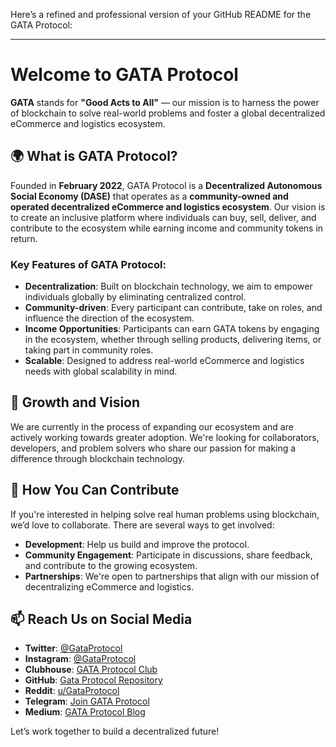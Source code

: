 Here’s a refined and professional version of your GitHub README for the GATA Protocol:

---

# Welcome to GATA Protocol

**GATA** stands for **"Good Acts to All"** — our mission is to harness the power of blockchain to solve real-world problems and foster a global decentralized eCommerce and logistics ecosystem.

## 🌍 What is GATA Protocol?

Founded in **February 2022**, GATA Protocol is a **Decentralized Autonomous Social Economy (DASE)** that operates as a **community-owned and operated decentralized eCommerce and logistics ecosystem**. Our vision is to create an inclusive platform where individuals can buy, sell, deliver, and contribute to the ecosystem while earning income and community tokens in return.

### Key Features of GATA Protocol:
- **Decentralization**: Built on blockchain technology, we aim to empower individuals globally by eliminating centralized control.
- **Community-driven**: Every participant can contribute, take on roles, and influence the direction of the ecosystem.
- **Income Opportunities**: Participants can earn GATA tokens by engaging in the ecosystem, whether through selling products, delivering items, or taking part in community roles.
- **Scalable**: Designed to address real-world eCommerce and logistics needs with global scalability in mind.

## 🌱 Growth and Vision
We are currently in the process of expanding our ecosystem and are actively working towards greater adoption. We're looking for collaborators, developers, and problem solvers who share our passion for making a difference through blockchain technology.

## 🤝 How You Can Contribute
If you're interested in helping solve real human problems using blockchain, we’d love to collaborate. There are several ways to get involved:
- **Development**: Help us build and improve the protocol.
- **Community Engagement**: Participate in discussions, share feedback, and contribute to the growing ecosystem.
- **Partnerships**: We're open to partnerships that align with our mission of decentralizing eCommerce and logistics.

## 📫 Reach Us on Social Media

- **Twitter**: [@GataProtocol](https://www.twitter.com/gataprotocol)  
- **Instagram**: [@GataProtocol](https://www.instagram.com/gataprotocol)  
- **Clubhouse**: [GATA Protocol Club](https://www.clubhouse.com/club/gata-protocol)  
- **GitHub**: [Gata Protocol Repository](https://www.github.com/GataProtocol)  
- **Reddit**: [u/GataProtocol](https://www.reddit.com/user/GataProtocol)  
- **Telegram**: [Join GATA Protocol](https://www.t.me/gataprotocol)  
- **Medium**: [GATA Protocol Blog](https://gataprotocol.medium.com/)

Let’s work together to build a decentralized future!  
